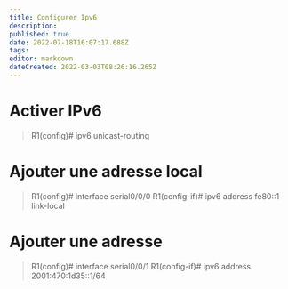 ```yaml
---
title: Configurer Ipv6
description: 
published: true
date: 2022-07-18T16:07:17.688Z
tags: 
editor: markdown
dateCreated: 2022-03-03T08:26:16.265Z
---
```


# Activer IPv6
> R1(config)# ipv6 unicast-routing

# Ajouter une adresse local
> R1(config)# interface serial0/0/0
> R1(config-if)# ipv6 address fe80::1 link-local

# Ajouter une adresse
> R1(config)# interface serial0/0/1
> R1(config-if)# ipv6 address 2001:470:1d35::1/64